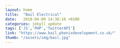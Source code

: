 ```yaml
---
layout: home
title:  "Bail Electrical"
date:   2018-04-09 14:36:16 +0100
categories: jekyll update
tags: ['JS','PHP','TwitterAPI']
link: "https://www.bail.phenixdevelopment.co.uk/"
thumb: "/assets/img/bail.jpg"
---
```


